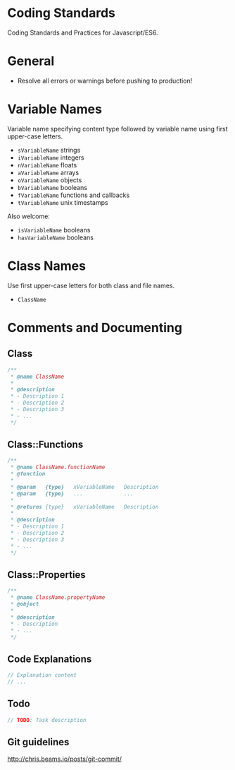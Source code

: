 Coding Standards
================

Coding Standards and Practices for Javascript/ES6.


# General

- Resolve all errors or warnings before pushing to production! 



# Variable Names

Variable name specifying content type followed by variable name using first upper-case letters.

- `sVariableName` strings
- `iVariableName` integers
- `nVariableName` floats
- `aVariableName` arrays
- `oVariableName` objects
- `bVariableName` booleans
- `fVariableName` functions and callbacks
- `tVariableName` unix timestamps

Also welcome:

- `isVariableName` booleans
- `hasVariableName` booleans

# Class Names

Use first upper-case letters for both class and file names.

- `ClassName`

# Comments and Documenting

## Class
```javascript
/**
 * @name ClassName
 *
 * @description
 * - Description 1
 * - Description 2
 * - Description 3
 * - ...
 */
```
## Class::Functions
```javascript
/**
 * @name ClassName.functionName
 * @function
 *
 * @param   {type}   xVariableName   Description
 * @param   {type}   ...             ...
 *
 * @returns {type}   xVariableName   Description
 *
 * @description
 * - Description 1
 * - Description 2
 * - Description 3
 * - ...
 */
```
## Class::Properties
```javascript
/**
 * @name ClassName.propertyName
 * @object
 *
 * @description
 * - Description
 * - ...
 */
```
## Code Explanations
```javascript
// Explanation content
// ...
```
## Todo
```javascript
// TODO: Task description
```
## Git guidelines

http://chris.beams.io/posts/git-commit/
